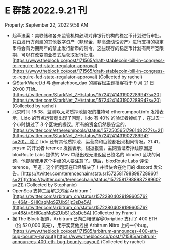 # E 群誌 2022.9.21 刊

Property: September 22, 2022 9:59 AM

- 起草法案：美联储和各州监管机构必须对非银行机构的稳定币计划进行审批。只由发行方创建的其他数字资产（非现金、非高流动性资产）进行支持的稳定币将会有为期两年的禁止发行新币的禁令，这些现存的稳定币计划有两年宽限期，可以在改变商业模式后获取发行批准。[https://www.theblock.co/post/171565/draft-stablecoin-bill-in-congress-to-require-fed-state-regulator-approval](https://www.theblock.co/post/171565/draft-stablecoin-bill-in-congress-to-require-fed-state-regulator-approval) (Collected by rachel)
- @StarkWareLtd 与 @matchbox_dao 的黑客松主题播客将于 9 月 21 日 20:00 开始。[https://twitter.com/StarkNet_ZH/status/1572424143190228994?s=20](https://twitter.com/StarkNet_ZH/status/1572424143190228994?s=20) (Collected by rachel)
- 北京时间 16:38，监测以太坊质押池情况的推特号 ethereumpool.info 发推表示，Lido 的节点运营商出现了问题，lido 有 40% 的验证者掉线了，在过去一个小时跳过了 8 个区块的提议。所有的资金仍然是安全的。[https://twitter.com/ethereumpools/status/1572505651796148227?s=21](https://twitter.com/StarkNet_ZH/status/1572424143190228994?s=20)。除了 Lido 还有其他质押池、运营商和巨鲸都出现相同情况。21:41，prysm 的开发者 terence 发推表示，根据报告，主网验证者掉线原因是bloxRoute Labs 提供的 Mev 中继出现无法返回已签名的 blinded 区块的问题，他提醒使用这个中继的人要注意了。随后，bloxRoute Labs 评论 terence，写道：这个问题现在已经解决了！并很快会在他们的 discord 发公告。[https://twitter.com/terencechain/status/1572581798898728960?s=21](https://twitter.com/terencechain/status/1572581798898728960?s=21) (Collected by Stephanie)
- OpenSea 支持二层解决方案 Arbitrum：[https://twitter.com/arbitrum_cn/status/1572280402919960576?s=46&t=SHlCaqMqSZUbS1jz3sDe5A](https://twitter.com/arbitrum_cn/status/1572280402919960576?s=46&t=SHlCaqMqSZUbS1jz3sDe5A) (Collected by Franci)
- 据 The Block 报道，Arbitrum 已向白帽骇客@0xriptide 支付了 400 ETH（约 520,000 美元），用于奖赏他找出 Arbitrum Nitro 上的一个bug。[https://www.theblock.co/post/171585/arbitrum-announces-400-eth-bug-bounty-payout](https://www.theblock.co/post/171585/arbitrum-announces-400-eth-bug-bounty-payout) (Collected by rachel)